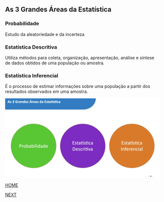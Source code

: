 ## As 3 Grandes Áreas da Estatística

### Probabilidade 

Estudo da aleatoriedade e da incerteza

### Estatística Descritiva 

Utiliza métodos para coleta, organização, apresentação, análise e 
síntese de dados obtidos de uma população ou amostra.

### Estatística Inferencial 

É o processo de estimar informações sobre uma população a partir 
dos resultados observados em uma amostra.

![As 3 Grandes Áreas da Estatística](/img/3grandes.png)

[HOME](/README.md)

[NEXT]()
